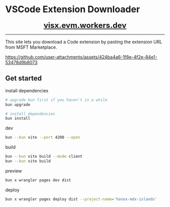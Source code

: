 # VSCode Extension Downloader

<p align="center">
<a href="https://visx.evm.workers.dev" target="_blank" rel="noopener noreferrer" style="font-size: 1.5rem; font-weight: bold;">visx.evm.workers.dev</a>
</p>

___

This site lets you download a Code extension by pasting the extension URL from MSFT Marketplace.

https://github.com/user-attachments/assets/424ba4a6-1f8e-4f2e-84e1-53478d9b8073

## Get started

install dependencies

```sh
# upgrade bun first if you haven't in a while
bun upgrade

# install dependencies
bun install
```

dev

```sh
bun --bun vite --port 4200 --open
```

build

```sh
bun --bun vite build --mode client
bun --bun vite build
```

preview

```sh
bun x wrangler pages dev dist
```

deploy

```sh
bun x wrangler pages deploy dist --project-name='honox-mdx-islands'
```
